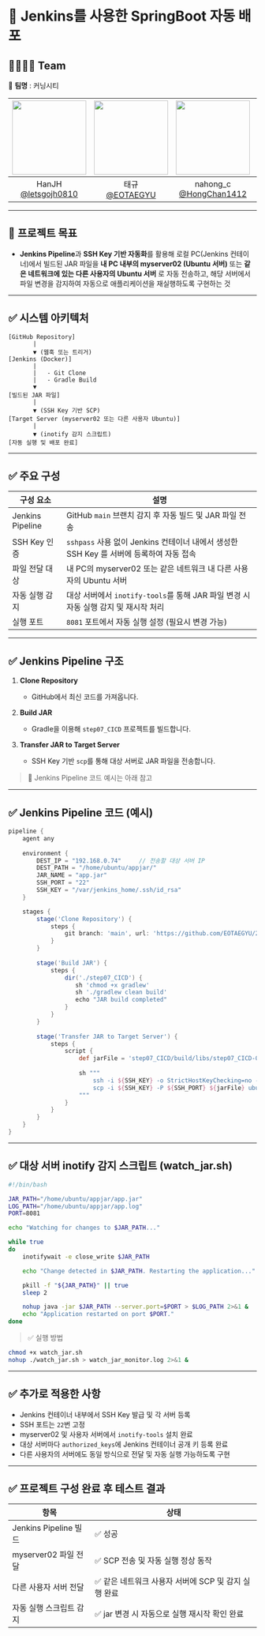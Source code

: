 # 🚀 Jenkins를 사용한 SpringBoot 자동 배포

## 👨‍👨‍👦‍👦 Team

👥 **팀명** : 커닝시티

|<img src="https://avatars.githubusercontent.com/u/71498489?v=4" width="150" height="150"/>|<img src="https://avatars.githubusercontent.com/u/123963462?v=4" width="150" height="150"/>|<img src="https://avatars.githubusercontent.com/u/95984922?v=4" width="150" height="150"/>|<img src="https://avatars.githubusercontent.com/u/143996082?v=4" width="150" height="150"/>|
|:-:|:-:|:-:|:-:|
|HanJH<br/>[@letsgojh0810](https://github.com/letsgojh0810)|태규<br/>[@EOTAEGYU](https://github.com/EOTAEGYU)|nahong_c<br/>[@HongChan1412](https://github.com/HongChan1412)|Jihoon Kim<br/>[@wild-turkey](https://github.com/wild-turkey)|

---

## 📌 프로젝트 목표
- **Jenkins Pipeline**과 **SSH Key 기반 자동화**를 활용해  로컬 PC(Jenkins 컨테이너)에서 빌드된 JAR 파일을  **내 PC 내부의 myserver02 (Ubuntu 서버)** 또는  **같은 네트워크에 있는 다른 사용자의 Ubuntu 서버**  로 자동 전송하고, 해당 서버에서 파일 변경을 감지하여 자동으로 애플리케이션을 재실행하도록 구현하는 것

---

## ✅ 시스템 아키텍처

```
[GitHub Repository]
       |
       ▼ (웹훅 또는 트리거)
[Jenkins (Docker)]
       |
       |   - Git Clone
       |   - Gradle Build
       ▼
[빌드된 JAR 파일]
       |
       ▼ (SSH Key 기반 SCP)
[Target Server (myserver02 또는 다른 사용자 Ubuntu)]
       |
       ▼ (inotify 감지 스크립트)
[자동 실행 및 배포 완료]
```

---

## ✅ 주요 구성

| 구성 요소            | 설명                                                            |
| ---------------- | ------------------------------------------------------------- |
| Jenkins Pipeline | GitHub `main` 브랜치 감지 후 자동 빌드 및 JAR 파일 전송                      |
| SSH Key 인증       | `sshpass` 사용 없이 Jenkins 컨테이너 내에서 생성한 SSH Key 를 서버에 등록하여 자동 접속 |
| 파일 전달 대상         | 내 PC의 myserver02 또는 같은 네트워크 내 다른 사용자의 Ubuntu 서버               |
| 자동 실행 감지         | 대상 서버에서 `inotify-tools`를 통해 JAR 파일 변경 시 자동 실행 감지 및 재시작 처리     |
| 실행 포트            | `8081` 포트에서 자동 실행 설정 (필요시 변경 가능)                              |

---

## ✅ Jenkins Pipeline 구조

1. **Clone Repository**
   - GitHub에서 최신 코드를 가져옵니다.

2. **Build JAR**
   - Gradle을 이용해 `step07_CICD` 프로젝트를 빌드합니다.

3. **Transfer JAR to Target Server**
   - SSH Key 기반 `scp`를 통해 대상 서버로 JAR 파일을 전송합니다.

> 📂 Jenkins Pipeline 코드 예시는 아래 참고

---

## ✅ Jenkins Pipeline 코드 (예시)
```groovy
pipeline {
    agent any
    
    environment {
        DEST_IP = "192.168.0.74"     // 전송할 대상 서버 IP
        DEST_PATH = "/home/ubuntu/appjar/"
        JAR_NAME = "app.jar"
        SSH_PORT = "22"
        SSH_KEY = "/var/jenkins_home/.ssh/id_rsa"
    }

    stages {
        stage('Clone Repository') {
            steps {
                git branch: 'main', url: 'https://github.com/EOTAEGYU/20250324a.git'
            }
        }
        
        stage('Build JAR') {
            steps {
                dir('./step07_CICD') {                   
                   sh 'chmod +x gradlew'    
	               sh './gradlew clean build'
                   echo "JAR build completed"
                }
            }
        }  
        
        stage('Transfer JAR to Target Server') {
            steps {
                script {
                    def jarFile = 'step07_CICD/build/libs/step07_CICD-0.0.1-SNAPSHOT.jar'
                    
                    sh """
                        ssh -i ${SSH_KEY} -o StrictHostKeyChecking=no -p ${SSH_PORT} ubuntu@${DEST_IP} "mkdir -p ${DEST_PATH}"
                        scp -i ${SSH_KEY} -P ${SSH_PORT} ${jarFile} ubuntu@${DEST_IP}:${DEST_PATH}${JAR_NAME}
                    """
                }
            }
        }
    }
}
```

---

## ✅ 대상 서버 inotify 감지 스크립트 (watch_jar.sh)
```bash
#!/bin/bash

JAR_PATH="/home/ubuntu/appjar/app.jar"
LOG_PATH="/home/ubuntu/appjar/app.log"
PORT=8081

echo "Watching for changes to $JAR_PATH..."

while true
do
    inotifywait -e close_write $JAR_PATH

    echo "Change detected in $JAR_PATH. Restarting the application..."

    pkill -f "${JAR_PATH}" || true
    sleep 2

    nohup java -jar $JAR_PATH --server.port=$PORT > $LOG_PATH 2>&1 &
    echo "Application restarted on port $PORT."
done
```
> ✅ 실행 방법
```bash
chmod +x watch_jar.sh
nohup ./watch_jar.sh > watch_jar_monitor.log 2>&1 &
```

---

## ✅ 추가로 적용한 사항
- Jenkins 컨테이너 내부에서 SSH Key 발급 및 각 서버 등록
- SSH 포트는 `22`번 고정
- myserver02 및 사용자 서버에서 `inotify-tools` 설치 완료
- 대상 서버마다 `authorized_keys`에 Jenkins 컨테이너 공개 키 등록 완료
- 다른 사용자의 서버에도 동일 방식으로 전달 및 자동 실행 가능하도록 구현

---

## ✅ 프로젝트 구성 완료 후 테스트 결과
| 항목                     | 상태                          |
|------------------------|-----------------------------|
| Jenkins Pipeline 빌드   | ✅ 성공                           |
| myserver02 파일 전달    | ✅ SCP 전송 및 자동 실행 정상 동작      |
| 다른 사용자 서버 전달    | ✅ 같은 네트워크 사용자 서버에 SCP 및 감지 실행 완료 |
| 자동 실행 스크립트 감지 | ✅ jar 변경 시 자동으로 실행 재시작 확인 완료 |

